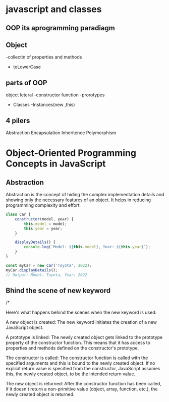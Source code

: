# javascript and classes

## OOP its aprogramming paradiagm 

## Object
-collectin of properties and methods
- toLowerCase

## parts of OOP
object leteral
-constructor function
-prorotypes
- Classes
-Instances(new ,this)

## 4 pilers
Abstraction
Encapsulation
Inheritence
Polymorphism



# Object-Oriented Programming Concepts in JavaScript

## Abstraction
Abstraction is the concept of hiding the complex implementation details and showing only the necessary features of an object. It helps in reducing programming complexity and effort.

```javascript
class Car {
    constructor(model, year) {
        this.model = model;
        this.year = year;
    }

    displayDetails() {
        console.log(`Model: ${this.model}, Year: ${this.year}`);
    }
}

const myCar = new Car('Toyota', 2022);
myCar.displayDetails();
// Output: Model: Toyota, Year: 2022
```

## Bhind the scene of  new keyword
/*

Here's what happens behind the scenes when the new keyword is used:

A new object is created: The new keyword initiates the creation of a new JavaScript object.

A prototype is linked: The newly created object gets linked to the prototype property of the constructor function. This means that it has access to properties and methods defined on the constructor's prototype.

The constructor is called: The constructor function is called with the specified arguments and this is bound to the newly created object. If no explicit return value is specified from the constructor, JavaScript assumes this, the newly created object, to be the intended return value.

The new object is returned: After the constructor function has been called, if it doesn't return a non-primitive value (object, array, function, etc.), the newly created object is returned.
